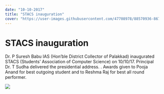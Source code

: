 ```yaml
---
date: "10-10-2017"
title: "STACS inauguration"
cover: "https://user-images.githubusercontent.com/47708978/88570936-867a0880-d05a-11ea-9dba-a691420a95cd.jpg"
---
```

# STACS inauguration

Dr. P Suresh Babu IAS (Hon’ble District Collector of Palakkad) inaugurated STACS (Students’ Association of Computer Science) on 10/10/17. Principal Dr. T Sudha delivered the presidential address. . Awards given to Pooja Anand for best outgoing student and to Reshma Raj for best all round performer.

![](https://user-images.githubusercontent.com/47708978/88570936-867a0880-d05a-11ea-9dba-a691420a95cd.jpg)
